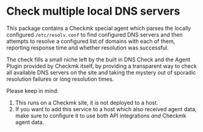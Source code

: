 # Check multiple local DNS servers
This package contains a Checkmk special agent which parses the locally configured `/etc/resolv.conf` to find configured DNS servers and then attempts to resolve a configured list of domains with each of them, reporting response time and whether resolution was successful.

The check fills a small niche left by the built in DNS Check and the Agent Plugin provided by Checkmk itself, by providing a transparent way to check all available DNS servers on the site and taking the mystery out of sporadic resolution failures or long resolution times.

Please keep in mind:
1. This runs on a Checkmk site, it is not deployed to a host.
2. If you want to add this service to a host which also received agent data, make sure to configure it to use both API integrations *and* Checkmk agent data.
